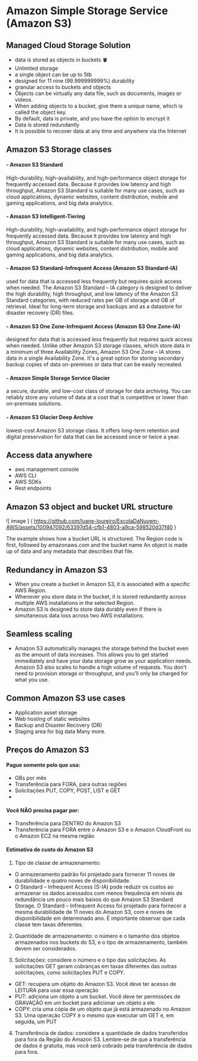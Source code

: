  # Amazon Simple Storage Service (Amazon S3) 
 ## Managed Cloud Storage Solution 
 - data is stored as objects in buckets 🪣 
 - Unlimited storage 
 - a single object can be up to 5tb 
 - designed for 11 nine (99.999999999%) durability 
 - granular access to buckets and objects 
 - Objects can be virtually any data file, such as documents, images or videos. 
 - When adding objects to a bucket, give them a unique name, which is called the object key. 
 - By default, data is private, and you have the option to encrypt it 
 - Data is stored redundantly 
 - It is possible to recover data at any time and anywhere via the Internet 
 
 ## Amazon S3 Storage classes 
 #### - Amazon S3 Standard 
 High-durability, high-availability, and high-performance object storage for frequently accessed data. Because it provides low latency and high throughput, Amazon S3 Standard is suitable for many use cases, such as cloud applications, dynamic websites, content distribution, mobile and gaming applications, and big data analytics. 
 
 #### - Amazon S3 Intelligent-Tiering 
 High-durability, high-availability, and high-performance object storage for frequently accessed data. Because it provides low latency and high throughput, Amazon S3 Standard is suitable for many use cases, such as cloud applications, dynamic websites, content distribution, mobile and gaming applications, and big data analytics. 
 
 #### - Amazon S3 Standard-Infrequent Access (Amazon S3 Standard-IA) 
 used for data that is accessed less frequently but requires quick access when needed. The Amazon S3 Standard – IA category is designed to deliver the high durability, high throughput, and low latency of the Amazon S3 Standard categories, with reduced rates per GB of storage and GB of retrieval. 
 Ideal for long-term storage and backups and as a datastore for disaster recovery (DR) files. 
 
 #### - Amazon S3 One Zone-Infrequent Access (Amazon S3 One Zone-IA) 
 designed for data that is accessed less frequently but requires quick access when needed. Unlike other Amazon S3 storage classes, which store data in a minimum of three Availability Zones, Amazon S3 One Zone – IA stores data in a single Availability Zone. 
 It's a great option for storing secondary backup copies of data on-premises or data that can be easily recreated. 
 
 #### - Amazon Simple Storage Service Glacier 
 a secure, durable, and low-cost class of storage for data archiving. You can reliably store any volume of data at a cost that is competitive or lower than on-premises solutions. 
 
 #### - Amazon S3 Glacier Deep Archive 
 lowest-cost Amazon S3 storage class. It offers long-term retention and digital preservation for data that can be accessed once or twice a year. 
 
 
 ## Access data anywhere 
 - aws management console 
 - AWS CLI 
 - AWS SDKs 
 - Rest endpoints 
 
 ## Amazon S3 object and bucket URL structure 
 
 ![ image ] ( https://github.com/luane-loureiro/EscolaDaNuvem-AWS/assets/100947092/63397d54-cfb1-4803-a9ca-598520d37f40 ) 
 
 
 The example shows how a bucket URL is structured. The Region code is first, followed by amazonaws.com and the bucket name 
 An object is made up of data and any metadata that describes that file. 
 
 
 ## Redundancy in Amazon S3 
 - When you create a bucket in Amazon S3, it is associated with a specific AWS Region. 
 - Whenever you store data in the bucket, it is stored redundantly across multiple AWS installations in the selected Region. 
 - Amazon S3 is designed to store data durably even if there is simultaneous data loss across two AWS installations. 
 
 ## Seamless scaling 
 - Amazon S3 automatically manages the storage behind the bucket even as the amount of data increases. This allows you to get started immediately and have your data storage grow as your application needs. 
 Amazon S3 also scales to handle a high volume of requests. You don't need to provision storage or throughput, and you'll only be charged for what you use. 
 
 ## Common Amazon S3 use cases 
 - Application asset storage 
 - Web hosting of static websites
 - Backup and Disaster Recovery (DR)
 - Staging area for big data Many more. 
 
## Preços do Amazon S3
#### Pague somente pelo que usa:
- GBs por mês
- Transferência para FORA, para outras regiões
- Solicitações PUT, COPY, POST, LIST e GET
- 
#### Você NÃO precisa pagar por:
- Transferência para DENTRO do Amazon S3
- Transferência para FORA entre o Amazon S3 e o Amazon CloudFront ou o Amazon EC2 na mesma região

#### Estimativa de custo do Amazon S3 
1. Tipo de classe de armazenamento:
- O armazenamento padrão foi projetado para fornecer 11 noves de durabilidade e quatro noves de disponibilidade.
- O Standard – Infrequent Access (S-IA) pode reduzir os custos ao armazenar os dados acessados com menos frequência em níveis de redundância um pouco mais baixos do que Amazon S3 Standard Storage. O Standard – Infrequent Access foi projetado para fornecer a mesma durabilidade de 11 noves do Amazon S3, com e noves de disponibilidade em determinado ano. É importante observar que cada classe tem taxas diferentes.

2. Quantidade de armazenamento: o número e o tamanho dos objetos armazenados nos buckets do S3, e o tipo de armazenamento, também devem ser considerados.

3. Solicitações: considere o número e o tipo das solicitações. As solicitações GET geram cobranças em taxas diferentes das outras solicitações, como solicitações PUT e COPY.
- GET: recupera um objeto do Amazon S3. Você deve ter acesso de LEITURA para usar essa operação
- PUT: adiciona um objeto a um bucket. Você deve ter permissões de GRAVAÇÃO em um bucket para adicionar um objeto a ele.
- COPY: cria uma cópia de um objeto que já está armazenado no Amazon S3. Uma operação COPY é o mesmo que executar um GET e, em seguida, um PUT

4.  Transferência de dados: considere a quantidade de dados transferidos para fora da Região do Amazon S3. Lembre-se de que a transferência de dados é gratuita, mas você será cobrado pela transferência de dados para fora.
